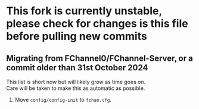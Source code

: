 # This fork is currently unstable, please check for changes is this file before pulling new commits

## Migrating from FChannel0/FChannel-Server, or a commit older than 31st October 2024

This list is short now but will likely grow as time goes on.  
Care will be taken to make this as automatic as possible.  

1. Move `config/config-init` to `fchan.cfg`.